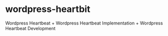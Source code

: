 # wordpress-heartbit
Wordpress Heartbeat + Wordpress Heartbeat Implementation + Wordpress Heartbeat Development
